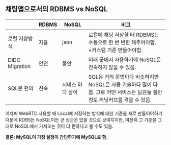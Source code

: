 ## 채팅앱으로서의 RDBMS vs NoSQL
|         | RDBMS | NoSQL   | 비고   |
|-------  |------|---|---|
|로컬 저장방식 | 자율 | json  | 로컬에 채팅 저장할 때 RDBMS는 수동으로 한 번 변환 해주어야함. +커스텀 기준 만들어야함.  |
| DIDC Migration | 안전  | 불안   | 미래 군에서 사용하기에 NoSQL은 친숙하지 않을 수 있음.   |
|SQL문 편의 | 친숙  | 서비스 마다 상이  | SQL은 거의 문법마다 비슷하지만 NoSQL은 사용 기술마다 많이 다름. 고로 어떤 서비스든 팀원들 절반정도 러닝커브를 겪을 수 있음. |

어차피 WebRTC 사용할 때 Local에 저장하는 방식에 대한 기준을 새로 만들어야하기 때문에 RDBS든 NoSQL이든 큰 상관은 없을 것으로 보여지지만,
여전히 그 기준을 그대로 NoSQL에서 가져오는 것이 더 편하다고 볼 수도 있음.

**결론: MySQL이 가장 설정이 간단하기에 MySQL로 함.**
